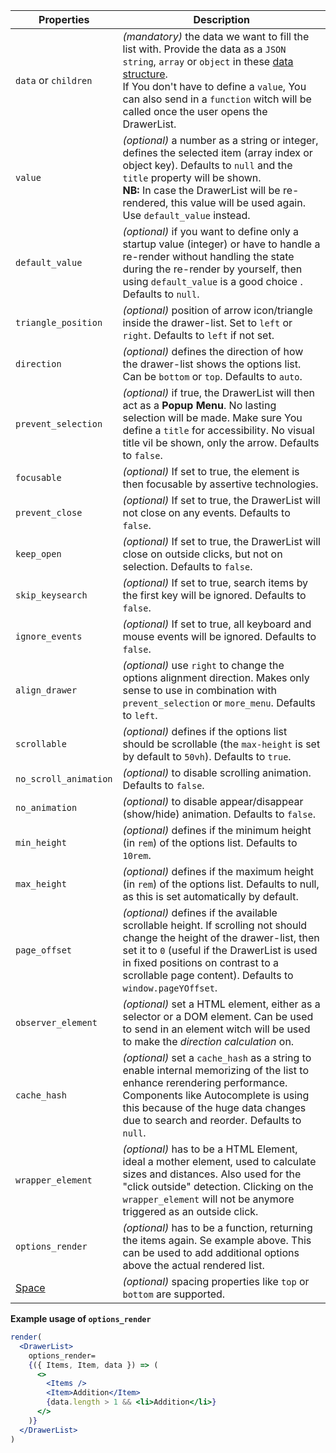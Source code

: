 | Properties                                  | Description                                                                                                                                                                                                                                                                                                                                     |
| ------------------------------------------- | ----------------------------------------------------------------------------------------------------------------------------------------------------------------------------------------------------------------------------------------------------------------------------------------------------------------------------------------------- |
| `data` or `children`                        | _(mandatory)_ the data we want to fill the list with. Provide the data as a `JSON string`, `array` or `object` in these [data structure](/uilib/components/fragments/drawer-list/info#data-structure). <br /> If You don't have to define a `value`, You can also send in a `function` witch will be called once the user opens the DrawerList. |
| `value`                                     | _(optional)_ a number as a string or integer, defines the selected item (array index or object key). Defaults to `null` and the `title` property will be shown. <br /> **NB:** In case the DrawerList will be re-rendered, this value will be used again. Use `default_value` instead.                                                          |
| `default_value`                             | _(optional)_ if you want to define only a startup value (integer) or have to handle a re-render without handling the state during the re-render by yourself, then using `default_value` is a good choice . Defaults to `null`.                                                                                                                  |
| `triangle_position`                         | _(optional)_ position of arrow icon/triangle inside the drawer-list. Set to `left` or `right`. Defaults to `left` if not set.                                                                                                                                                                                                                   |
| `direction`                                 | _(optional)_ defines the direction of how the drawer-list shows the options list. Can be `bottom` or `top`. Defaults to `auto`.                                                                                                                                                                                                                 |
| `prevent_selection`                         | _(optional)_ if true, the DrawerList will then act as a **Popup Menu**. No lasting selection will be made. Make sure You define a `title` for accessibility. No visual title vil be shown, only the arrow. Defaults to `false`.                                                                                                                 |
| `focusable`                                 | _(optional)_ If set to true, the element is then focusable by assertive technologies.                                                                                                                                                                                                                                                           |
| `prevent_close`                             | _(optional)_ If set to true, the DrawerList will not close on any events. Defaults to `false`.                                                                                                                                                                                                                                                  |
| `keep_open`                                 | _(optional)_ If set to true, the DrawerList will close on outside clicks, but not on selection. Defaults to `false`.                                                                                                                                                                                                                            |
| `skip_keysearch`                            | _(optional)_ If set to true, search items by the first key will be ignored. Defaults to `false`.                                                                                                                                                                                                                                                |
| `ignore_events`                             | _(optional)_ If set to true, all keyboard and mouse events will be ignored. Defaults to `false`.                                                                                                                                                                                                                                                |
| `align_drawer`                              | _(optional)_ use `right` to change the options alignment direction. Makes only sense to use in combination with `prevent_selection` or `more_menu`. Defaults to `left`.                                                                                                                                                                         |
| `scrollable`                                | _(optional)_ defines if the options list should be scrollable (the `max-height` is set by default to `50vh`). Defaults to `true`.                                                                                                                                                                                                               |
| `no_scroll_animation`                       | _(optional)_ to disable scrolling animation. Defaults to `false`.                                                                                                                                                                                                                                                                               |
| `no_animation`                              | _(optional)_ to disable appear/disappear (show/hide) animation. Defaults to `false`.                                                                                                                                                                                                                                                            |
| `min_height`                                | _(optional)_ defines if the minimum height (in `rem`) of the options list. Defaults to `10rem`.                                                                                                                                                                                                                                                 |
| `max_height`                                | _(optional)_ defines if the maximum height (in `rem`) of the options list. Defaults to null, as this is set automatically by default.                                                                                                                                                                                                           |
| `page_offset`                               | _(optional)_ defines if the available scrollable height. If scrolling not should change the height of the drawer-list, then set it to `0` (useful if the DrawerList is used in fixed positions on contrast to a scrollable page content). Defaults to `window.pageYOffset`.                                                                     |
| `observer_element`                          | _(optional)_ set a HTML element, either as a selector or a DOM element. Can be used to send in an element witch will be used to make the _direction calculation_ on.                                                                                                                                                                            |
| `cache_hash`                                | _(optional)_ set a `cache_hash` as a string to enable internal memorizing of the list to enhance rerendering performance. Components like Autocomplete is using this because of the huge data changes due to search and reorder. Defaults to `null`.                                                                                            |
| `wrapper_element`                           | _(optional)_ has to be a HTML Element, ideal a mother element, used to calculate sizes and distances. Also used for the "click outside" detection. Clicking on the `wrapper_element` will not be anymore triggered as an outside click.                                                                                                         |
| `options_render`                            | _(optional)_ has to be a function, returning the items again. Se example above. This can be used to add additional options above the actual rendered list.                                                                                                                                                                                      |
| [Space](/uilib/components/space/properties) | _(optional)_ spacing properties like `top` or `bottom` are supported.                                                                                                                                                                                                                                                                           |

**Example usage of `options_render`**

```jsx
render(
  <DrawerList>
    options_render=
    {({ Items, Item, data }) => (
      <>
        <Items />
        <Item>Addition</Item>
        {data.length > 1 && <li>Addition</li>}
      </>
    )}
  </DrawerList>
)
```
